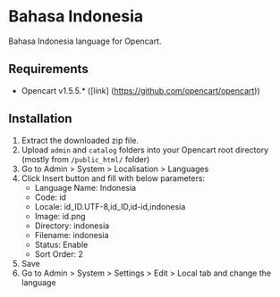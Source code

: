 Bahasa Indonesia
================

Bahasa Indonesia language for Opencart.

Requirements
------------

* Opencart v1.5.5.* ([link] (https://github.com/opencart/opencart))

Installation
------------

1. Extract the downloaded zip file.
2. Upload `admin` and `catalog` folders into your Opencart root directory (mostly from `/public_html/` folder)
3. Go to Admin > System > Localisation > Languages
4. Click Insert button and fill with below parameters:
    * Language Name: Indonesia
	* Code: id
	* Locale: id_ID.UTF-8,id_ID,id-id,indonesia
	* Image: id.png
	* Directory: indonesia
	* Filename: indonesia
	* Status: Enable
	* Sort Order: 2
5. Save
6. Go to Admin > System > Settings > Edit > Local tab and change the language